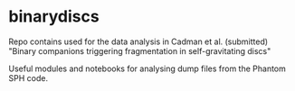 # binarydiscs
Repo contains used for the data analysis in Cadman et al. (submitted) "Binary companions triggering fragmentation in self-gravitating discs"

Useful modules and notebooks for analysing dump files from the Phantom SPH code.
